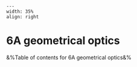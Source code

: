 
```{figure} /figures/busy.png
---
width: 35%
align: right
```
# 6A geometrical optics

&%Table of contents for 6A geometrical optics&%